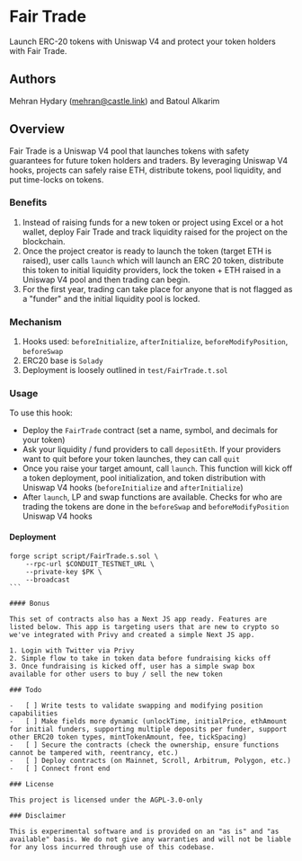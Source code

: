 # Fair Trade

Launch ERC-20 tokens with Uniswap V4 and protect your token holders with Fair Trade.

## Authors

Mehran Hydary (mehran@castle.link) and Batoul Alkarim

## Overview

Fair Trade is a Uniswap V4 pool that launches tokens with safety guarantees for future token holders and traders. By leveraging Uniswap V4 hooks, projects can safely raise ETH, distribute tokens, pool liquidity, and put time-locks on tokens.

### Benefits

1. Instead of raising funds for a new token or project using Excel or a hot wallet, deploy Fair Trade and track liquidity raised for the project on the blockchain.
2. Once the project creator is ready to launch the token (target ETH is raised), user calls `launch` which will launch an ERC 20 token, distribute this token to initial liquidity providers, lock the token + ETH raised in a Uniswap V4 pool and then trading can begin.
3. For the first year, trading can take place for anyone that is not flagged as a "funder" and the initial liquidity pool is locked.

### Mechanism

1. Hooks used: `beforeInitialize`, `afterInitialize`, `beforeModifyPosition`, `beforeSwap`
2. ERC20 base is `Solady`
3. Deployment is loosely outlined in `test/FairTrade.t.sol`

### Usage

To use this hook:

-   Deploy the `FairTrade` contract (set a name, symbol, and decimals for your token)
-   Ask your liquidity / fund providers to call `depositEth`. If your providers want to quit before your token launches, they can call `quit`
-   Once you raise your target amount, call `launch`. This function will kick off a token deployment, pool initialization, and token distribution with Uniswap V4 hooks (`beforeInitialize` and `afterInitialize`)
-   After `launch`, LP and swap functions are available. Checks for who are trading the tokens are done in the `beforeSwap` and `beforeModifyPosition` Uniswap V4 hooks

#### Deployment

````
forge script script/FairTrade.s.sol \
    --rpc-url $CONDUIT_TESTNET_URL \
    --private-key $PK \
    --broadcast
```

#### Bonus

This set of contracts also has a Next JS app ready. Features are listed below. This app is targeting users that are new to crypto so we've integrated with Privy and created a simple Next JS app.

1. Login with Twitter via Privy
2. Simple flow to take in token data before fundraising kicks off
3. Once fundraising is kicked off, user has a simple swap box available for other users to buy / sell the new token

### Todo

-   [ ] Write tests to validate swapping and modifying position capabilities
-   [ ] Make fields more dynamic (unlockTime, initialPrice, ethAmount for initial funders, supporting multiple deposits per funder, support other ERC20 token types, mintTokenAmount, fee, tickSpacing)
-   [ ] Secure the contracts (check the ownership, ensure functions cannot be tampered with, reentrancy, etc.)
-   [ ] Deploy contracts (on Mainnet, Scroll, Arbitrum, Polygon, etc.)
-   [ ] Connect front end

### License

This project is licensed under the AGPL-3.0-only

### Disclaimer

This is experimental software and is provided on an "as is" and "as available" basis. We do not give any warranties and will not be liable for any loss incurred through use of this codebase.

````
